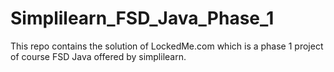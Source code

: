 # Simplilearn_FSD_Java_Phase_1
This repo contains the solution of LockedMe.com which is a phase 1 project of course FSD Java offered by simplilearn. 
